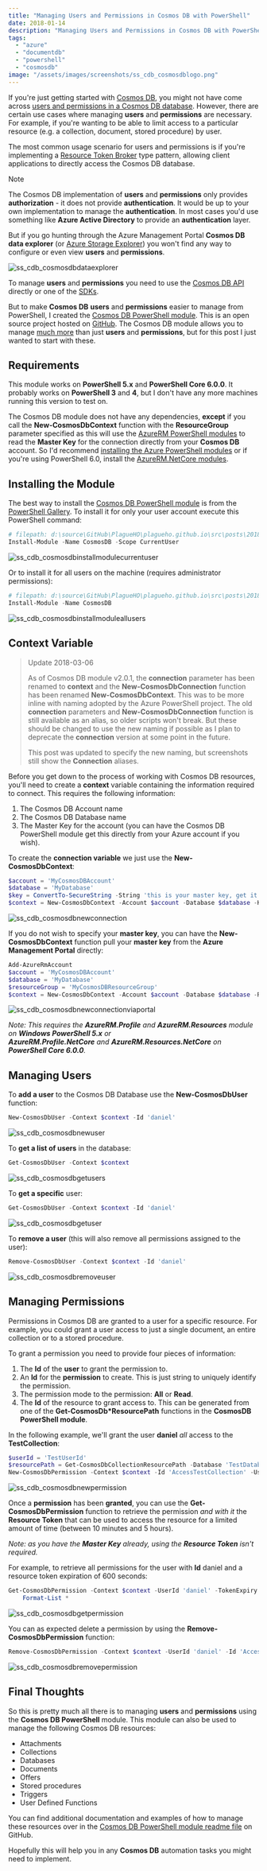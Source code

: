 ```yaml
---
title: "Managing Users and Permissions in Cosmos DB with PowerShell"
date: 2018-01-14
description: "Managing Users and Permissions in Cosmos DB with PowerShell"
tags:
  - "azure"
  - "documentdb"
  - "powershell"
  - "cosmosdb"
image: "/assets/images/screenshots/ss_cdb_cosmosdblogo.png"
---
```


If you're just getting started with [Cosmos DB](https://docs.microsoft.com/en-us/azure/cosmos-db/), you might not have come across [users and permissions in a Cosmos DB database](https://docs.microsoft.com/en-us/azure/cosmos-db/database-security). However, there are certain use cases where managing **users** and **permissions** are necessary. For example, if you're wanting to be able to limit access to a particular resource (e.g. a collection, document, stored procedure) by user.

The most common usage scenario for users and permissions is if you're implementing a [Resource Token Broker](https://docs.microsoft.com/en-us/azure/cosmos-db/secure-access-to-data) type pattern, allowing client applications to directly access the Cosmos DB database.

> [!NOTE]
> The Cosmos DB implementation of **users** and **permissions** only provides **authorization** - it does not provide **authentication**. It would be up to your own implementation to manage the **authentication**. In most cases you'd use something like **Azure Active Directory** to provide an **authentication** layer.

But if you go hunting through the Azure Management Portal **Cosmos DB data explorer** (or [Azure Storage Explorer](https://azure.microsoft.com/en-us/features/storage-explorer/)) you won't find any way to configure or even view **users** and **permissions**.

![ss_cdb_cosmosdbdataexplorer](/assets/images/screenshots/ss_cdb_cosmosdbdataexplorer.png)

To manage **users** and **permissions** you need to use the [Cosmos DB API](https://docs.microsoft.com/en-us/rest/api/documentdb/users) directly or one of the [SDKs](https://docs.microsoft.com/en-us/azure/cosmos-db/sql-api-sdk-dotnet).

But to make **Cosmos DB** **users** and **permissions** easier to manage from PowerShell, I created the [Cosmos DB PowerShell module](https://www.powershellgallery.com/packages/CosmosDB). This is an open source project hosted on [GitHub](https://github.com/PlagueHO/CosmosDB). The Cosmos DB module allows you to manage [much more](https://github.com/PlagueHO/CosmosDB#introduction) than just **users** and **permissions**, but for this post I just wanted to start with these.

## Requirements

This module works on **PowerShell 5.x** and **PowerShell Core 6.0.0**. It probably works on **PowerShell 3** and **4**, but I don't have any more machines running this version to test on.

The Cosmos DB module does not have any dependencies, **except** if you call the **New-CosmosDbContext** function with the **ResourceGroup** parameter specified as this will use the [AzureRM PowerShell modules](https://docs.microsoft.com/en-us/powershell/azure/install-azurerm-ps?view=azurermps-5.1.1) to read the **Master Key** for the connection directly from your **Cosmos DB** account. So I'd recommend [installing the Azure PowerShell modules](https://docs.microsoft.com/en-us/powershell/azure/install-azurerm-ps) or if you're using PowerShell 6.0, install the [AzureRM.NetCore modules](https://www.powershellgallery.com/packages/AzureRM.Netcore/0.9.1).

## Installing the Module

The best way to install the [Cosmos DB PowerShell module](https://www.powershellgallery.com/packages/CosmosDB) is from the [PowerShell Gallery](https://www.powershellgallery.com). To install it for only your user account execute this PowerShell command:

```powershell
# filepath: d:\source\GitHub\PlagueHO\plagueho.github.io\src\posts\2018\01\2018-01-14-managing-users-permissions-in-cosmosdb-with-powershell.md
Install-Module -Name CosmosDB -Scope CurrentUser
```

![ss_cdb_cosmosdbinstallmodulecurrentuser](/assets/images/screenshots/ss_cdb_cosmosdbinstallmodulecurrentuser.png)

Or to install it for all users on the machine (requires administrator permissions):

```powershell
# filepath: d:\source\GitHub\PlagueHO\plagueho.github.io\src\posts\2018\01\2018-01-14-managing-users-permissions-in-cosmosdb-with-powershell.md
Install-Module -Name CosmosDB
```

![ss_cdb_cosmosdbinstallmoduleallusers](/assets/images/screenshots/ss_cdb_cosmosdbinstallmoduleallusers.png)

## Context Variable

> Update 2018-03-06
>
> As of Cosmos DB module v2.0.1, the **connection** parameter has been renamed to **context** and the **New-CosmosDbConnection** function has been renamed **New-CosmosDbContext**. This was to be more inline with naming adopted by the Azure PowerShell project. The old **connection** parameters and **New-CosmosDbConnection** function is still available as an alias, so older scripts won't break. But these should be changed to use the new naming if possible as I plan to deprecate the **connection** version at some point in the future.
>
> This post was updated to specify the new naming, but screenshots still show the **Connection** aliases.

Before you get down to the process of working with Cosmos DB resources, you'll need to create a **context** variable containing the information required to connect. This requires the following information:

1. The Cosmos DB Account name
1. The Cosmos DB Database name
1. The Master Key for the account (you can have the Cosmos DB PowerShell module get this directly from your Azure account if you wish).

To create the **connection variable** we just use the **New-CosmosDbContext**:

```powershell
$account = 'MyCosmosDBAccount'
$database = 'MyDatabase'
$key = ConvertTo-SecureString -String 'this is your master key, get it from the Azure portal' -AsPlainText -Force
$context = New-CosmosDbContext -Account $account -Database $database -Key $key
```

![ss_cdb_cosmosdbnewconnection](/assets/images/screenshots/ss_cdb_cosmosdbnewconnection.png)

If you do not wish to specify your **master key**, you can have the **New-CosmosDbContext** function pull your **master key** from the **Azure Management Portal** directly:

```powershell
Add-AzureRmAccount
$account = 'MyCosmosDBAccount'
$database = 'MyDatabase'
$resourceGroup = 'MyCosmosDBResourceGroup'
$context = New-CosmosDbContext -Account $account -Database $database -ResourceGroup $resourceGroup
```

![ss_cdb_cosmosdbnewconnectionviaportal](/assets/images/screenshots/ss_cdb_cosmosdbnewconnectionviaportal.png)

_Note: This requires the **AzureRM.Profile** and **AzureRM.Resources** module on **Windows PowerShell 5.x** or **AzureRM.Profile.NetCore** and **AzureRM.Resources.NetCore** on **PowerShell Core 6.0.0**._

## Managing Users

To **add a user** to the Cosmos DB Database use the **New-CosmosDbUser** function:

```powershell
New-CosmosDbUser -Context $context -Id 'daniel'
```

![ss_cdb_cosmosdbnewuser](/assets/images/screenshots/ss_cdb_cosmosdbnewuser.png)

To **get a list of users** in the database:

```powershell
Get-CosmosDbUser -Context $context
```

![ss_cdb_cosmosdbgetusers](/assets/images/screenshots/ss_cdb_cosmosdbgetusers.png)

To **get a specific** user:

```powershell
Get-CosmosDbUser -Context $context -Id 'daniel'
```

![ss_cdb_cosmosdbgetuser](/assets/images/screenshots/ss_cdb_cosmosdbgetuser1.png)

To **remove a user** (this will also remove all permissions assigned to the user):

```powershell
Remove-CosmosDbUser -Context $context -Id 'daniel'
```

![ss_cdb_cosmosdbremoveuser](/assets/images/screenshots/ss_cdb_cosmosdbremoveuser.png)

## Managing Permissions

Permissions in Cosmos DB are granted to a user for a specific resource. For example, you could grant a user access to just a single document, an entire collection or to a stored procedure.

To grant a permission you need to provide four pieces of information:

1. The **Id** of the **user** to grant the permission to.
2. An **Id** for the **permission** to create. This is just string to uniquely identify the permission.
3. The permission mode to the permission: **All** or **Read**.
4. The **Id** of the resource to grant access to. This can be generated from one of the **Get-CosmosDb\*ResourcePath** functions in the **CosmosDB PowerShell module**.

In the following example, we'll grant the user **daniel** _all_ access to the **TestCollection**:

```powershell
$userId = 'TestUserId'
$resourcePath = Get-CosmosDbCollectionResourcePath -Database 'TestDatabase' -Id 'TestCollection'
New-CosmosDbPermission -Context $context -Id 'AccessTestCollection' -UserId $userId -PermissionMode All -Resource $resourcePath
```

![ss_cdb_cosmosdbnewpermission](/assets/images/screenshots/ss_cdb_cosmosdbnewpermission.png)

Once a **permission** has been **granted**, you can use the **Get-CosmosDbPermission** function to retrieve the permission _and with it_ the **Resource Token** that can be used to access the resource for a limited amount of time (between 10 minutes and 5 hours).

_Note: as you have the **Master Key** already, using the **Resource Token** isn't required._

For example, to retrieve all permissions for the user with **Id** daniel and a resource token expiration of 600 seconds:

```powershell
Get-CosmosDbPermission -Context $context -UserId 'daniel' -TokenExpiry '600' | 
    Format-List *
```

![ss_cdb_cosmosdbgetpermission](/assets/images/screenshots/ss_cdb_cosmosdbgetpermission.png)

You can as expected delete a permission by using the **Remove-CosmosDbPermission** function:

```powershell
Remove-CosmosDbPermission -Context $context -UserId 'daniel' -Id 'AccessTestCollection'
```

![ss_cdb_cosmosdbremovepermission](/assets/images/screenshots/ss_cdb_cosmosdbremovepermission.png)

## Final Thoughts

So this is pretty much all there is to managing **users** and **permissions** using the **Cosmos DB PowerShell** module. This module can also be used to manage the following Cosmos DB resources:

- Attachments
- Collections
- Databases
- Documents
- Offers
- Stored procedures
- Triggers
- User Defined Functions

You can find additional documentation and examples of how to manage these resources over in the [Cosmos DB PowerShell module readme file](https://github.com/PlagueHO/CosmosDB/blob/dev/README.md) on GitHub.

Hopefully this will help you in any **Cosmos DB** automation tasks you might need to implement.
